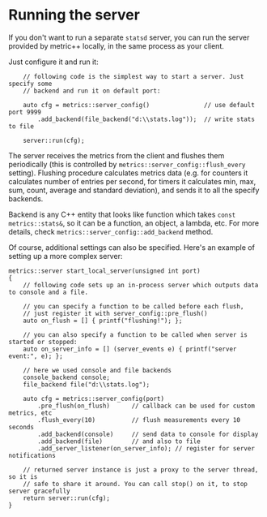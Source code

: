 Running the server      
==================

If you don't want to run a separate `statsd` server, you can run the server 
provided by metric++ locally, in the same process as your client. 

Just configure it and run it:

~~~{.cpp}
    // following code is the simplest way to start a server. Just specify some
    // backend and run it on default port:
    
    auto cfg = metrics::server_config()               // use default port 9999
        .add_backend(file_backend("d:\\stats.log"));  // write stats to file
    
    server::run(cfg);
~~~

The server receives the metrics from the client and flushes them periodically
(this is controlled by `metrics::server_config::flush_every` setting). Flushing 
procedure calculates metrics data (e.g. for counters it calculates number of 
entries per second, for timers it calculates min, max, sum, count, average and 
standard deviation), and sends it to all the specify backends.

Backend is any C++ entity that looks like function which takes `const metrics::stats&`,
so it can be a function, an object, a lambda, etc. For more details, check
`metrics::server_config::add_backend` method.

Of course, additional settings can also be specified. Here's an example of
setting up a more complex server:

~~~{.cpp}
metrics::server start_local_server(unsigned int port)
{
    // following code sets up an in-process server which outputs data to console and a file.
    
    // you can specify a function to be called before each flush, 
    // just register it with server_config::pre_flush()
    auto on_flush = [] { printf("flushing!"); };

    // you can also specify a function to be called when server is started or stopped: 
    auto on_server_info = [] (server_events e) { printf("server event:", e); };

    // here we used console and file backends
    console_backend console;
    file_backend file("d:\\stats.log");

    auto cfg = metrics::server_config(port)
        .pre_flush(on_flush)      // callback can be used for custom metrics, etc
        .flush_every(10)          // flush measurements every 10 seconds
        .add_backend(console)     // send data to console for display
        .add_backend(file)        // and also to file
        .add_server_listener(on_server_info); // register for server notifications

    // returned server instance is just a proxy to the server thread, so it is
    // safe to share it around. You can call stop() on it, to stop server gracefully
    return server::run(cfg);
}
~~~
